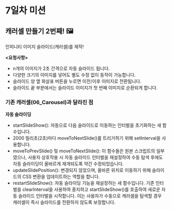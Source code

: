 # 7일차 미션
## 캐러셀 만들기 2번째! 🖼

인피니티 이미지 슬라이드(캐러셀)를 제작!

**<요청사항>**
- n개의 이미지가 2초 간격으로 자동 슬라이드 됩니다.
- 다양한 크기의 이미지를 넣어도 별도 수정 없이 동작이 가능합니다.
- 슬라이드 양 옆 화살표 버튼을 누르면 이전/이후 이미지로 전환됩니다.
- 슬라이드 끝 부분에서는 슬라이드 이미지가 첫 번째 이미지로 순환되게 합니다.

### 기존 캐러셀(06_Carousel)과 달라진 점
**자동 슬라이딩**
- startSlideShow(): 자동으로 다음 슬라이드로 이동하는 인터벌을 초기화하는 새 함수입니다.  
- 2000 밀리초(2초)마다 moveToNextSlide()를 트리거하기 위해 setInterval을 사용합니다.
- moveToPrevSlide() 및 moveToNextSlide(): 이 함수들은 원본 스크립트의 일부였으나, 사용자 상호작용 시 자동 슬라이드 인터벌을 재설정하여 수동 탐색 후에도 자동 슬라이딩이 올바르게 재개되도록 약간 수정되었습니다.
- updateSlidePosition(): 변경되지 않았으며, 올바른 위치로 이동하기 위해 슬라이드의 CSS 변환을 업데이트하는 역할을 합니다.
- restartSlideShow(): 자동 슬라이딩 기능을 재설정하는 새 함수입니다. 기존 인터벌을 clearInterval을 사용하여 중지하고 startSlideShow()를 호출하여 새로운 자동 슬라이드 인터벌을 시작합니다. 이는 사용자가 수동으로 캐러셀을 탐색할 경우 캐러셀이 즉시 슬라이드를 전환하지 않도록 보장합니다.